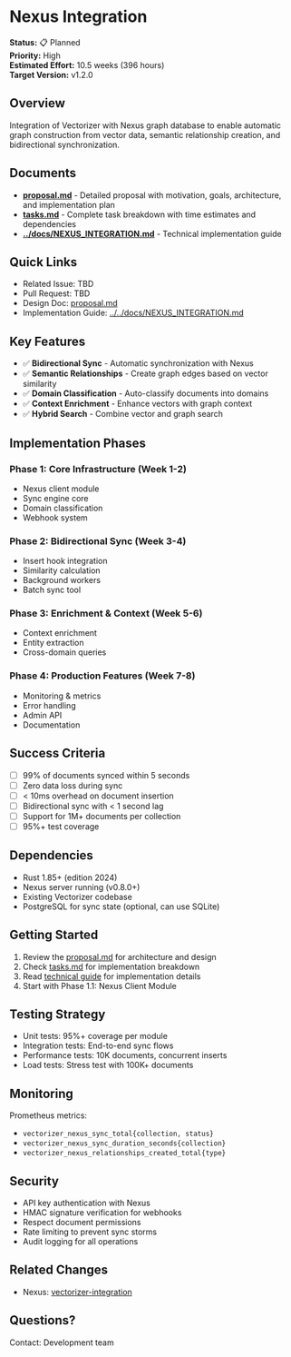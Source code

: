 # Nexus Integration

**Status:** 📋 Planned  
**Priority:** High  
**Estimated Effort:** 10.5 weeks (396 hours)  
**Target Version:** v1.2.0

## Overview

Integration of Vectorizer with Nexus graph database to enable automatic graph construction from vector data, semantic relationship creation, and bidirectional synchronization.

## Documents

- **[proposal.md](./proposal.md)** - Detailed proposal with motivation, goals, architecture, and implementation plan
- **[tasks.md](./tasks.md)** - Complete task breakdown with time estimates and dependencies
- **[../docs/NEXUS_INTEGRATION.md](../../docs/NEXUS_INTEGRATION.md)** - Technical implementation guide

## Quick Links

- Related Issue: TBD
- Pull Request: TBD
- Design Doc: [proposal.md](./proposal.md)
- Implementation Guide: [../../docs/NEXUS_INTEGRATION.md](../../docs/NEXUS_INTEGRATION.md)

## Key Features

- ✅ **Bidirectional Sync** - Automatic synchronization with Nexus
- ✅ **Semantic Relationships** - Create graph edges based on vector similarity
- ✅ **Domain Classification** - Auto-classify documents into domains
- ✅ **Context Enrichment** - Enhance vectors with graph context
- ✅ **Hybrid Search** - Combine vector and graph search

## Implementation Phases

### Phase 1: Core Infrastructure (Week 1-2)
- Nexus client module
- Sync engine core
- Domain classification
- Webhook system

### Phase 2: Bidirectional Sync (Week 3-4)
- Insert hook integration
- Similarity calculation
- Background workers
- Batch sync tool

### Phase 3: Enrichment & Context (Week 5-6)
- Context enrichment
- Entity extraction
- Cross-domain queries

### Phase 4: Production Features (Week 7-8)
- Monitoring & metrics
- Error handling
- Admin API
- Documentation

## Success Criteria

- [ ] 99% of documents synced within 5 seconds
- [ ] Zero data loss during sync
- [ ] < 10ms overhead on document insertion
- [ ] Bidirectional sync with < 1 second lag
- [ ] Support for 1M+ documents per collection
- [ ] 95%+ test coverage

## Dependencies

- Rust 1.85+ (edition 2024)
- Nexus server running (v0.8.0+)
- Existing Vectorizer codebase
- PostgreSQL for sync state (optional, can use SQLite)

## Getting Started

1. Review the [proposal.md](./proposal.md) for architecture and design
2. Check [tasks.md](./tasks.md) for implementation breakdown
3. Read [technical guide](../../docs/NEXUS_INTEGRATION.md) for implementation details
4. Start with Phase 1.1: Nexus Client Module

## Testing Strategy

- Unit tests: 95%+ coverage per module
- Integration tests: End-to-end sync flows
- Performance tests: 10K documents, concurrent inserts
- Load tests: Stress test with 100K+ documents

## Monitoring

Prometheus metrics:
- `vectorizer_nexus_sync_total{collection, status}`
- `vectorizer_nexus_sync_duration_seconds{collection}`
- `vectorizer_nexus_relationships_created_total{type}`

## Security

- API key authentication with Nexus
- HMAC signature verification for webhooks
- Respect document permissions
- Rate limiting to prevent sync storms
- Audit logging for all operations

## Related Changes

- Nexus: [vectorizer-integration](../../../nexus/openspec/changes/vectorizer-integration/)

## Questions?

Contact: Development team

